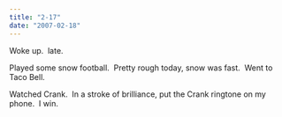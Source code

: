 ```yaml
---
title: "2-17"
date: "2007-02-18"
---
```


Woke up.  late.

Played some snow football.  Pretty rough today, snow was fast.  Went to Taco Bell.

Watched Crank.  In a stroke of brilliance, put the Crank ringtone on my phone.  I win.

